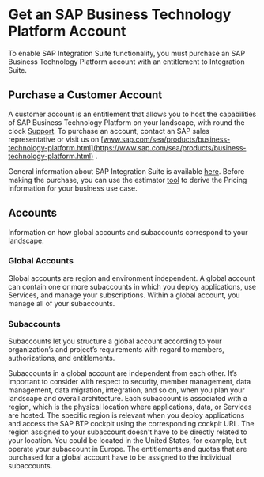 <!-- loio1eda4034514f4c3aa262b112656f867f -->

# Get an SAP Business Technology Platform Account

To enable SAP Integration Suite functionality, you must purchase an SAP Business Technology Platform account with an entitlement to Integration Suite.



<a name="loio1eda4034514f4c3aa262b112656f867f__section_c4v_14j_4lb"/>

## Purchase a Customer Account

A customer account is an entitlement that allows you to host the capabilities of SAP Business Technology Platform on your landscape, with round the clock [Support](../70-Support/support-6abc874.md). To purchase an account, contact an SAP sales representative or visit us on [www.sap.com/sea/products/business-technology-platform.html](https://www.sap.com/sea/products/business-technology-platform.html) .

General information about SAP Integration Suite is available [here](https://www.sap.com/sea/products/integration-suite.html). Before making the purchase, you can use the estimator [tool](https://www.sap.com/products/business-technology-platform/price-list/estimator-tool.html) to derive the Pricing information for your business use case.



<a name="loio1eda4034514f4c3aa262b112656f867f__section_m5k_d4j_4lb"/>

## Accounts

Information on how global accounts and subaccounts correspond to your landscape.



### Global Accounts

Global accounts are region and environment independent. A global account can contain one or more subaccounts in which you deploy applications, use Services, and manage your subscriptions. Within a global account, you manage all of your subaccounts.



### Subaccounts

Subaccounts let you structure a global account according to your organization’s and project’s requirements with regard to members, authorizations, and entitlements.

Subaccounts in a global account are independent from each other. It’s important to consider with respect to security, member management, data management, data migration, integration, and so on, when you plan your landscape and overall architecture. Each subaccount is associated with a region, which is the physical location where applications, data, or Services are hosted. The specific region is relevant when you deploy applications and access the SAP BTP cockpit using the corresponding cockpit URL. The region assigned to your subaccount doesn't have to be directly related to your location. You could be located in the United States, for example, but operate your subaccount in Europe. The entitlements and quotas that are purchased for a global account have to be assigned to the individual subaccounts.


